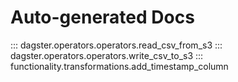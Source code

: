 # Auto-generated Docs

::: dagster.operators.operators.read_csv_from_s3
::: dagster.operators.operators.write_csv_to_s3
::: functionality.transformations.add_timestamp_column